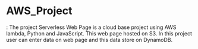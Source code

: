# AWS_Project
: The project Serverless Web Page is a cloud base project using AWS lambda, Python and JavaScript. This web page hosted on S3. In this project user can enter data on web page and this data store on DynamoDB.
